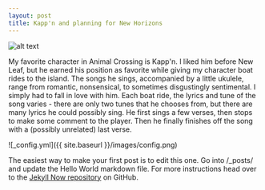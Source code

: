 ```yaml
---
layout: post
title: Kapp'n and planning for New Horizons
---
```


![alt text](raw.githubusercontent.com/turtle-dog/turtle-dog.github.io/master/images/kappnandmomo.jpg "Kapp'n plushie laying against a black cat")

My favorite character in Animal Crossing is Kapp'n. I liked him before New Leaf, but he earned his position as favorite while giving my character boat rides to the island. The songs he sings, accompanied by a little ukulele, range from romantic, nonsensical, to sometimes disgustingly sentimental. I simply had to fall in love with him. Each boat ride, the lyrics and tune of the song varies - there are only two tunes that he chooses from, but there are many lyrics he could possibly sing. He first sings a few verses, then stops to make some comment to the player. Then he finally finishes off the song with a (possibly unrelated) last verse.

![_config.yml]({{ site.baseurl }}/images/config.png)

The easiest way to make your first post is to edit this one. Go into /_posts/ and update the Hello World markdown file. For more instructions head over to the [Jekyll Now repository](https://github.com/barryclark/jekyll-now) on GitHub.
